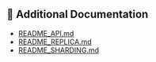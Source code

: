 
## 📖 Additional Documentation

- [README_API.md](README_API.md)
- [README_REPLICA.md](README_REPLICA.md)
- [README_SHARDING.md](README_SHARDING.md)